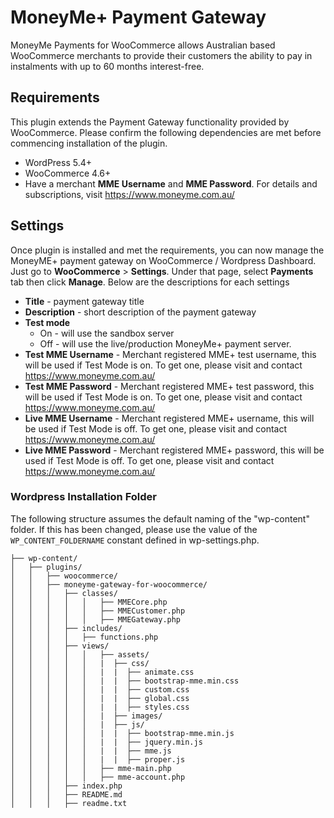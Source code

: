 # MoneyMe+ Payment Gateway
MoneyMe Payments for WooCommerce allows Australian based WooCommerce merchants to provide their customers the ability to pay in instalments with up to 60 months interest-free. 
## Requirements
This plugin extends the Payment Gateway functionality provided by WooCommerce. Please confirm the following dependencies are met before commencing installation of the plugin.

   * WordPress 5.4+
   * WooCommerce 4.6+
   * Have a merchant **MME Username** and **MME Password**. For details and subscriptions, visit https://www.moneyme.com.au/
 
## Settings
Once plugin is installed and met the requirements, you can now manage the MoneyME+ payment gateway on WooCommerce / Wordpress Dashboard. Just go to **WooCommerce** > **Settings**. Under that page, select **Payments** tab then click **Manage**. Below are the descriptions for each settings
   * **Title** - payment gateway title
   * **Description** - short description of the payment gateway
   * **Test mode**
      * On - will use the sandbox server
      * Off - will use the live/production MoneyMe+ payment server.
   * **Test MME Username** - Merchant registered MME+ test username, this will be used if Test Mode is on. To get one, please visit and contact https://www.moneyme.com.au/
   * **Test MME Password** - Merchant registered MME+ test password, this will be used if Test Mode is on. To get one, please visit and contact https://www.moneyme.com.au/
   * **Live MME Username** - Merchant registered MME+ username, this will be used if Test Mode is off. To get one, please visit and contact https://www.moneyme.com.au/
   * **Live MME Password** - Merchant registered MME+ password, this will be used if Test Mode is off. To get one, please visit and contact https://www.moneyme.com.au/

### Wordpress Installation Folder
The following structure assumes the default naming of the "wp-content" folder. If this has been changed, please use the value of the `WP_CONTENT_FOLDERNAME` constant defined in wp-settings.php.

```
├── wp-content/
│   ├── plugins/
│   │   ├── woocommerce/
│   │   ├── moneyme-gateway-for-woocommerce/
│   │   │   ├── classes/
│   │   │   │   │   ├── MMECore.php
│   │   │   │   │   ├── MMECustomer.php
│   │   │   │   │   ├── MMEGateway.php
│   │   │   ├── includes/
│   │   │   │   ├── functions.php
│   │   │   ├── views/
│   │   │   │   │   ├── assets/
│   │   │   │   │   |  ├── css/
│   │   │   │   │   |  |  ├── animate.css
│   │   │   │   │   |  |  ├── bootstrap-mme.min.css
│   │   │   │   │   |  |  ├── custom.css
│   │   │   │   │   |  |  ├── global.css
│   │   │   │   │   |  |  ├── styles.css
│   │   │   │   │   |  ├── images/
│   │   │   │   │   |  ├── js/
│   │   │   │   │   |  |  ├── bootstrap-mme.min.js
│   │   │   │   │   |  |  ├── jquery.min.js
│   │   │   │   │   |  |  ├── mme.js
│   │   │   │   │   |  |  ├── proper.js
│   │   │   │   │   ├── mme-main.php
│   │   │   │   │   ├── mme-account.php
│   │   │   ├── index.php
│   │   │   ├── README.md
│   │   │   ├── readme.txt
```